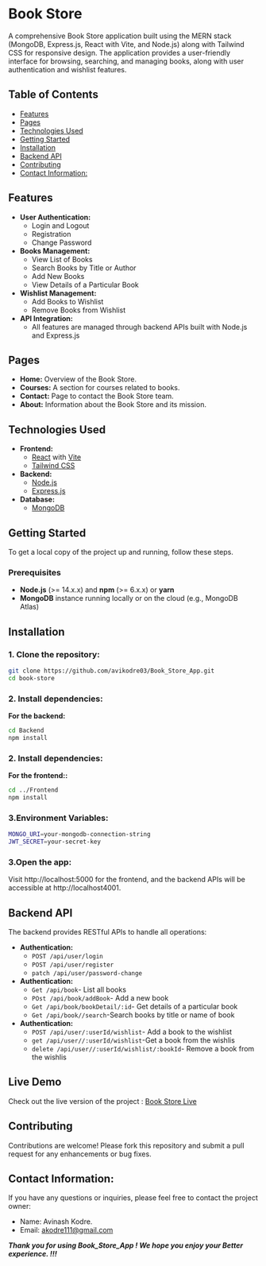 # Book Store

A comprehensive Book Store application built using the MERN stack (MongoDB, Express.js, React with Vite, and Node.js) along with Tailwind CSS for responsive design. The application provides a user-friendly interface for browsing, searching, and managing books, along with user authentication and wishlist features.

## Table of Contents

- [Features](#features)
- [Pages](#pages)
- [Technologies Used](#technologies-used)
- [Getting Started](#getting-started)
- [Installation](#installation)
- [Backend API](#backend-api)
- [Contributing](#contributing)
- [Contact Information: ](#Contact-Information)

## Features

- **User Authentication:**
  - Login and Logout
  - Registration
  - Change Password
- **Books Management:**
  - View List of Books
  - Search Books by Title or Author
  - Add New Books
  - View Details of a Particular Book
- **Wishlist Management:**
  - Add Books to Wishlist
  - Remove Books from Wishlist
- **API Integration:**
  - All features are managed through backend APIs built with Node.js and Express.js

## Pages

- **Home:** Overview of the Book Store.
- **Courses:** A section for courses related to books.
- **Contact:** Page to contact the Book Store team.
- **About:** Information about the Book Store and its mission.

## Technologies Used

- **Frontend:**
  - [React](https://reactjs.org/) with [Vite](https://vitejs.dev/)
  - [Tailwind CSS](https://tailwindcss.com/)
- **Backend:**
  - [Node.js](https://nodejs.org/)
  - [Express.js](https://expressjs.com/)
- **Database:**
  - [MongoDB](https://www.mongodb.com/)

## Getting Started

To get a local copy of the project up and running, follow these steps.

### Prerequisites

- **Node.js** (>= 14.x.x) and **npm** (>= 6.x.x) or **yarn**
- **MongoDB** instance running locally or on the cloud (e.g., MongoDB Atlas)

## Installation

### 1. Clone the repository:
   ```bash
   git clone https://github.com/avikodre03/Book_Store_App.git
   cd book-store
   ```
### 2. Install dependencies:
 **For the backend:**
   ```bash
   cd Backend
   npm install
```
### 2. Install dependencies:
 **For the frontend::**
   ```bash
   cd ../Frontend
   npm install
```
### 3.Environment Variables:
```bash
MONGO_URI=your-mongodb-connection-string
JWT_SECRET=your-secret-key
```
### 3.Open the app:
Visit http://localhost:5000 for the frontend, and the backend APIs will be accessible at http://localhost4001.

## Backend API
The backend provides RESTful APIs to handle all operations:
- **Authentication:**
  - `POST /api/user/login`
  - `POST /api/user/register`
  - `patch /api/user/password-change`
- **Authentication:**
  - `Get /api/book`- List all books
  - `POst /api/book/addBook`- Add a new book
  - `Get /api/book/bookDetail/:id`- Get details of a particular book
  - `Get /api/book//search`-Search books by title or name of book
- **Authentication:**
  - `POST /api/user/:userId/wishlist`- Add a book to the wishlist
  - `get /api/user//:userId/wishlist`-Get a book from the wishlis
  - `delete /api/user//:userId/wishlist/:bookId`- Remove a book from the wishlis

## Live Demo
Check out the live version of the project : [Book Store Live](https://book-store-app-1-bnaa.onrender.com/)

## Contributing
Contributions are welcome! Please fork this repository and submit a pull request for any enhancements or bug fixes.

## Contact Information: 

If you have any questions or inquiries, please feel free to contact the project owner:

- Name: Avinash Kodre.
- Email: akodre111@gmail.com

***Thank you for using Book_Store_App ! We hope you enjoy your Better experience. !!!***



  
 

    
